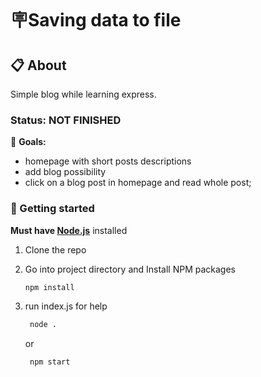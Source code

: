 # 🪧Saving data to file

## 📋 About

<!-- 2023-03-16 homework. -->

Simple blog while learning express.

<!-- ![alt app screenshot](./assets/bonus-registration-preview-screenshot.png) -->

### Status: NOT FINISHED

🎯 **Goals:**

- homepage with short posts descriptions
- add blog possibility
- click on a blog post in homepage and read whole post;

### 🏁 Getting started

**Must have [Node.js](https://nodejs.org)** installed

1. Clone the repo
2. Go into project directory and Install NPM packages

   ```sh
   npm install
   ```

3. run index.js for help

   ```sh
    node .
   ```

   or

   ```sh
    npm start
   ```

